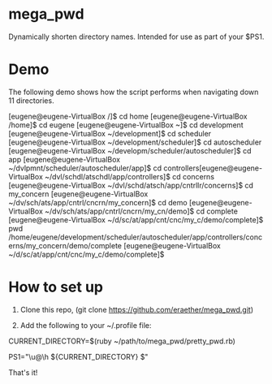 # mega_pwd
Dynamically shorten directory names.  Intended for use as part of your $PS1.

# Demo
The following demo shows how the script performs when navigating down 11 directories.

  [eugene@eugene-VirtualBox /]$ cd home
  [eugene@eugene-VirtualBox /home]$ cd eugene
  [eugene@eugene-VirtualBox ~]$ cd development
  [eugene@eugene-VirtualBox ~/development]$ cd scheduler
  [eugene@eugene-VirtualBox ~/development/scheduler]$ cd autoscheduler
  [eugene@eugene-VirtualBox ~/developm/scheduler/autoscheduler]$ cd app
  [eugene@eugene-VirtualBox ~/dvlpmnt/scheduler/autoscheduler/app]$ cd controllers[eugene@eugene-VirtualBox ~/dvl/schdl/atschdl/app/controllers]$ cd concerns
  [eugene@eugene-VirtualBox ~/dvl/schd/atsch/app/cntrllr/concerns]$ cd my_concern
  [eugene@eugene-VirtualBox ~/dv/sch/ats/app/cntrl/cncrn/my_concern]$ cd demo
  [eugene@eugene-VirtualBox ~/dv/sch/ats/app/cntrl/cncrn/my_cn/demo]$ cd complete
  [eugene@eugene-VirtualBox ~/d/sc/at/app/cnt/cnc/my_c/demo/complete]$ pwd
  /home/eugene/development/scheduler/autoscheduler/app/controllers/concerns/my_concern/demo/complete
  [eugene@eugene-VirtualBox ~/d/sc/at/app/cnt/cnc/my_c/demo/complete]$ 

# How to set up
1) Clone this repo, (git clone https://github.com/eraether/mega_pwd.git)

2) Add the following to your ~/.profile file:

CURRENT_DIRECTORY=$(ruby ~/path/to/mega_pwd/pretty_pwd.rb)

PS1="\u@\h ${CURRENT_DIRECTORY} \$"


That's it!
